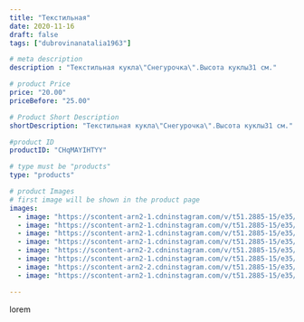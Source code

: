 ```yaml
---
title: "Текстильная"
date: 2020-11-16
draft: false
tags: ["dubrovinanatalia1963"]

# meta description
description : "Текстильная кукла\"Снегурочка\".Высота куклы31 см."

# product Price
price: "20.00"
priceBefore: "25.00"

# Product Short Description
shortDescription: "Текстильная кукла\"Снегурочка\".Высота куклы31 см."

#product ID
productID: "CHqMAYIHTYY"

# type must be "products"
type: "products"

# product Images
# first image will be shown in the product page
images:
  - image: "https://scontent-arn2-1.cdninstagram.com/v/t51.2885-15/e35/125355760_177995100654475_934447442376216566_n.jpg?_nc_ht=scontent-arn2-1.cdninstagram.com&_nc_cat=107&_nc_ohc=G2QlJMSqDfIAX9M19Mx&se=7&tp=1&oh=6eedc45da2e93be2c4f88a287bf6fd7d&oe=605A2932&ig_cache_key=MjQ0MzgxODU0NjQyNDA0OTc1Mg%3D%3D.2"
  - image: "https://scontent-arn2-1.cdninstagram.com/v/t51.2885-15/e35/125512007_1080573562374940_2451188361622220739_n.jpg?_nc_ht=scontent-arn2-1.cdninstagram.com&_nc_cat=104&_nc_ohc=7oAX0HM1pDkAX9qXtV1&se=7&tp=1&oh=86d72ad59c961d827fcfa02f6eac013a&oe=605C79BF&ig_cache_key=MjQ0MzgxODU0NjQ5OTYyNjEzNQ%3D%3D.2"
  - image: "https://scontent-arn2-1.cdninstagram.com/v/t51.2885-15/e35/125347922_795587907887761_8956169296305438600_n.jpg?_nc_ht=scontent-arn2-1.cdninstagram.com&_nc_cat=101&_nc_ohc=FBOlJQVMYSQAX9JdP00&se=7&tp=1&oh=3304a54b4a64b238ceae48eb1a197507&oe=605A24E6&ig_cache_key=MjQ0MzgxODU0NjM5ODk4NzkxOA%3D%3D.2"
  - image: "https://scontent-arn2-1.cdninstagram.com/v/t51.2885-15/e35/125350527_701779427122238_6097071734295311259_n.jpg?_nc_ht=scontent-arn2-1.cdninstagram.com&_nc_cat=102&_nc_ohc=-Bm59CR5zjYAX_x6eyO&se=7&tp=1&oh=6588116fb37c9b4849601b379a10b5cb&oe=605C31D4&ig_cache_key=MjQ0MzgxODU0NjQ0MDg5NTkxMQ%3D%3D.2"
  - image: "https://scontent-arn2-2.cdninstagram.com/v/t51.2885-15/e35/125520698_2821746034816544_7915276029826730495_n.jpg?_nc_ht=scontent-arn2-2.cdninstagram.com&_nc_cat=108&_nc_ohc=cyswAxrimtQAX8TWdrS&se=7&tp=1&oh=d62394d11dae5203e3f681ebe3c0c15f&oe=605B54F8&ig_cache_key=MjQ0MzgxODU0NjQxNTYyNTI2MQ%3D%3D.2"
  - image: "https://scontent-arn2-1.cdninstagram.com/v/t51.2885-15/e35/125292197_193754215590031_5124762144944582436_n.jpg?_nc_ht=scontent-arn2-1.cdninstagram.com&_nc_cat=107&_nc_ohc=R8pyB7C-w9sAX_tiWge&se=7&tp=1&oh=2d9eba1dcb8d00ff68d395ac42f8c4dd&oe=605B8D98&ig_cache_key=MjQ0MzgxODU0NjQzMjMzODI2Mg%3D%3D.2"
  - image: "https://scontent-arn2-2.cdninstagram.com/v/t51.2885-15/e35/125450459_187636442899148_398006159462147106_n.jpg?_nc_ht=scontent-arn2-2.cdninstagram.com&_nc_cat=108&_nc_ohc=7W4GkZf3SDYAX9ReEZV&se=7&tp=1&oh=55b7bb9f63136fcd66fa4761fdf4e7c7&oe=605AB2BF&ig_cache_key=MjQ0MzgxODU0NjUxNjIyMzc4NA%3D%3D.2"
  - image: "https://scontent-arn2-1.cdninstagram.com/v/t51.2885-15/e35/125349278_839599430133090_454779836166399214_n.jpg?_nc_ht=scontent-arn2-1.cdninstagram.com&_nc_cat=106&_nc_ohc=-08pW3sl0GcAX-eNW4u&se=7&tp=1&oh=267c8c0b3a7b3a07f1f980a72ec76602&oe=605CAD7F&ig_cache_key=MjQ0MzgxODU0NjM5MDU5NjAyNg%3D%3D.2"

---
```

lorem
